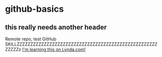 # github-basics
## this really needs another header
Remote repo, test GitHub SKILLZZZZZZZZZZZZZZZZZZZZZZZZZZZZZZZZZZZZZZZZZZZZZZZZZZZZZZZZZz
[I'm learning this on Lynda.com!](http://www.lynda.com)
